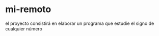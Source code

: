 # mi-remoto

el proyecto consistirá en elaborar un programa que estudie el signo de cualquier número


